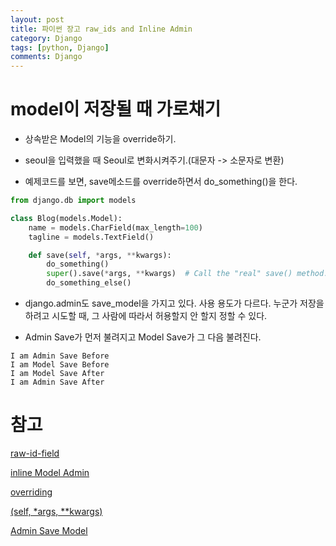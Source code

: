 ```yaml
---
layout: post
title: 파이썬 장고 raw_ids and Inline Admin
category: Django
tags: [python, Django]
comments: Django
---
```


# model이 저장될 때 가로채기

- 상속받은 Model의 기능을 override하기.

- seoul을 입력했을 때 Seoul로 변화시켜주기.(대문자 -> 소문자로 변환)

- 예제코드를 보면, save메소드를 override하면서 do_something()을 한다.

```python
from django.db import models

class Blog(models.Model):
    name = models.CharField(max_length=100)
    tagline = models.TextField()

    def save(self, *args, **kwargs):
        do_something()
        super().save(*args, **kwargs)  # Call the "real" save() method.
        do_something_else()
```

- django.admin도 save_model을 가지고 있다. 사용 용도가 다르다. 누군가 저장을 하려고 시도할 때, 그 사람에 따라서 허용할지 안 할지 정할 수 있다.

- Admin Save가 먼저 불려지고 Model Save가 그 다음 불려진다.

```console
I am Admin Save Before
I am Model Save Before
I am Model Save After
I am Admin Save After
```

# 참고

[raw-id-field](https://docs.djangoproject.com/en/2.2/ref/contrib/admin/#django.contrib.admin.InlineModelAdmin.raw_id_fields)

[inline Model Admin](https://docs.djangoproject.com/en/2.2/ref/contrib/admin/#django.contrib.admin.InlineModelAdmin)

[overriding](https://docs.djangoproject.com/en/2.2/topics/db/models/#overriding-predefined-model-methods)

[(self, *args, **kwargs)](https://ddanggle.gitbooks.io/interpy-kr/content/ch1-args-kwargs.html)

[Admin Save Model](https://docs.djangoproject.com/en/2.2/ref/contrib/admin/#django.contrib.admin.ModelAdmin.save_model)